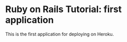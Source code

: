 # Ruby on Rails Tutorial: first application

This is the first application for deploying on Heroku.

